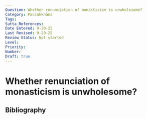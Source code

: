 ```yaml
---
Question: Whether renunciation of monasticism is unwholesome?
Category: Paccakkhāna
Tags: 
Sutta References: 
Date Entered: 9-20-25
Last Revised: 9-20-25
Review Status: Not started
Level: 
Priority: 
Number: 
Draft: true
---
```


# Whether renunciation of monasticism is unwholesome?

## Bibliography

<!-- 

Notes:



-->